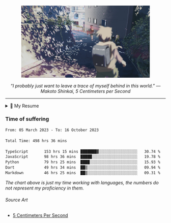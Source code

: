 <p align="center"><img src="asset/header.jpg" width="80%"/></p>
<p align="center"><i>“I probably just want to leave a trace of myself behind in this world.” ― Makoto Shinkai, 5 Centimeters per Second</i></p>

---

<details>
  <summary>📃 My Resume</summary>

### Education

- 📖 **Computer Science**\
📆 10/2021 - present\
📍 **Thang Long University** - Hoang Mai, Hanoi, Vietnam

### Experience

<img align="right" src="https://img.shields.io/badge/Next.js-black?style=flat&logo=next.js&logoColor=white"/>
<img align="right" src="https://img.shields.io/badge/Ant_Design-ant?style=flat&logo=antdesign&logoColor=white&color=%230170FE"/>
<img align="right" src="https://img.shields.io/badge/node.js-6DA55F?style=flat&logo=node.js&logoColor=white"/>


- 👨‍💻 **Frontend Web Intern**\
📆 07/2023 - present\
📍 **MQ ICT Solutions** - Hoang Mai, Hanoi, Vietnam
  
<!--
## Skills

<img align="right" src="https://img.shields.io/badge/Python-3776AB?logo=python&logoColor=white" />


**Programming**

<img align="right" src="https://img.shields.io/badge/Windows-0078D6?logo=windows&logoColor=white" />
-->

</details>

### Time of suffering

<!--START_SECTION:waka-->

```txt
From: 05 March 2023 - To: 16 October 2023

Total Time: 498 hrs 36 mins

TypeScript       153 hrs 15 mins ███████▓░░░░░░░░░░░░░░░░░   30.74 %
JavaScript       98 hrs 36 mins  █████░░░░░░░░░░░░░░░░░░░░   19.78 %
Python           79 hrs 25 mins  ████░░░░░░░░░░░░░░░░░░░░░   15.93 %
Dart             49 hrs 34 mins  ██▒░░░░░░░░░░░░░░░░░░░░░░   09.94 %
Markdown         46 hrs 25 mins  ██▒░░░░░░░░░░░░░░░░░░░░░░   09.31 %
```

<!--END_SECTION:waka-->

_The chart above is just my time working with languages, the numbers do not represent my proficiency in them._

###### Source Art

-  [5 Centimeters Per Second](https://wallhaven.cc/w/nrowq1)

